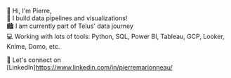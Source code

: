 👋 Hi, I'm Pierre,  
🤖 I build data pipelines and visualizations!  
🏙 I am currently part of Telus' data journey  
💻 Working with lots of tools: Python, SQL, Power BI, Tableau, GCP, Looker, Knime, Domo, etc.  
  
📧 Let's connect on [LinkedIn]https://www.linkedin.com/in/pierremarionneau/  

